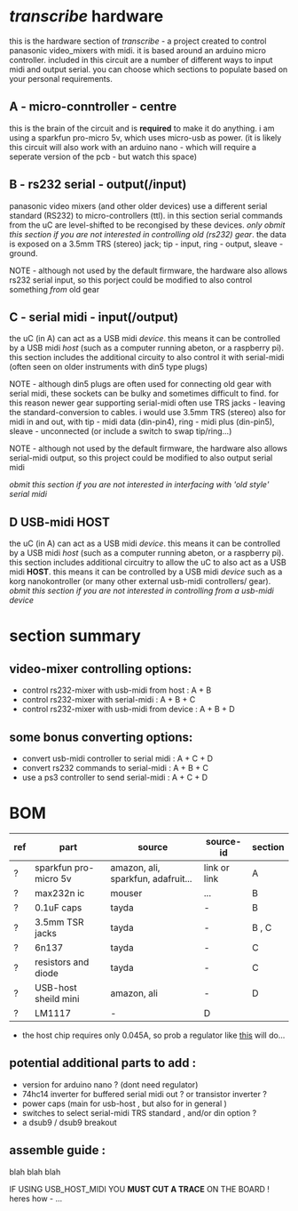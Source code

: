 # _transcribe_ hardware

this is the hardware section of _transcribe_ - a project created to control panasonic video_mixers with midi. it is based around an arduino micro controller. included in this circuit are a number of different ways to input midi and output serial. you can choose which sections to populate based on your personal requirements.

## A - micro-conntroller - centre

this is the brain of the circuit and is __required__ to make it do anything. i am using a sparkfun pro-micro 5v, which uses micro-usb as power. (it is likely this circuit will also work with an arduino nano - which will require a seperate version of the pcb - but watch this space)

## B - rs232 serial - output(/input)

panasonic video mixers (and other older devices) use a different serial standard (RS232) to micro-controllers (ttl). in this section serial commands from the uC are level-shifted to be recongised by these devices. _only obmit this section if you are not interested in controlling old (rs232) gear_. the data is exposed on a 3.5mm TRS (stereo) jack; tip - input, ring - output, sleave - ground.

NOTE - although not used by the default firmware, the hardware also allows rs232 serial input, so this porject could be modified to also control something _from_ old gear

## C - serial midi - input(/output)

the uC (in A) can act as a USB midi _device_. this means it can be controlled by a USB midi _host_ (such as a computer running abeton, or a raspberry pi). this section includes the additional circuity to also control it with serial-midi (often seen on older instruments with din5 type plugs)

NOTE - although din5 plugs are often used for connecting old gear with serial midi, these sockets can be bulky and sometimes difficult to find. for this reason newer gear supporting serial-midi often use TRS jacks - leaving the standard-conversion to cables. i would use 3.5mm TRS (stereo) also for midi in and out, with tip - midi data (din-pin4), ring - midi plus (din-pin5), sleave - unconnected (or include a switch to swap tip/ring...)

NOTE - although not used by the default firmware, the hardware also allows serial-midi output, so this project could be modified to also output serial midi

_obmit this section if you are not interested in interfacing with 'old style' serial midi_

## D USB-midi HOST

the uC (in A) can act as a USB midi _device_. this means it can be controlled by a USB midi _host_ (such as a computer running abeton, or a raspberry pi). this section includes additional circuitry to allow the uC to also act as a USB midi __HOST__. this means it can be controlled by a USB midi _device_ such as a korg nanokontroller (or many other external usb-midi controllers/ gear). _obmit this section if you are not interested in controlling from a usb-midi device_

# section summary

## video-mixer controlling options:

- control rs232-mixer with usb-midi from host : A + B
- control rs232-mixer with serial-midi : A + B + C
- control rs232-mixer with usb-midi from device : A + B + D

## some bonus converting options:

- convert usb-midi controller to serial midi : A + C + D
- convert rs232 commands to serial-midi : A + B + C
- use a ps3 controller to send serial-midi : A + C + D

# BOM

ref | part | source | source-id | section
--- | --- | --- | --- | ---
? | sparkfun pro-micro 5v | amazon, ali, sparkfun, adafruit... | link or link | A
? | max232n ic | mouser | ... | B
? | 0.1uF caps | tayda | - | B
? | 3.5mm TSR jacks | tayda | - | B , C
? | 6n137 | tayda | - | C
? | resistors and diode | tayda | - | C
? | USB-host sheild mini | amazon, ali | - | D
? | LM1117 | - | D

- the host chip requires only 0.045A, so prob a regulator like [this](https://www.taydaelectronics.com/l78l33acz-78l33-3-3v-voltage-regulator-ic.html) will do...

## potential additional parts to add : 

- version for arduino nano ? (dont need regulator)
- 74hc14 inverter for buffered serial midi out ? or transistor inverter ?
- power caps (main for usb-host , but also for in general )
- switches to select serial-midi TRS standard , and/or din option ?
- a dsub9 / dsub9 breakout

## assemble guide :

blah blah blah

IF USING USB_HOST_MIDI YOU __MUST CUT A TRACE__ ON THE BOARD ! heres how - ...
